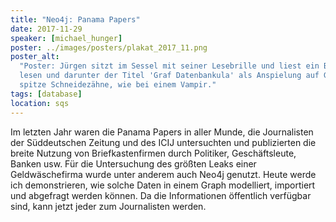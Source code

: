 ```yaml
---
title: "Neo4j: Panama Papers"
date: 2017-11-29
speaker: [michael_hunger]
poster: ../images/posters/plakat_2017_11.png
poster_alt:
  "Poster: Jürgen sitzt im Sessel mit seiner Lesebrille und liest ein Buch. Auf dem Buch ist der Neo4J-Schriftzug zu
  lesen und darunter der Titel 'Graf Datenbankula' als Anspielung auf Graf Drakula. Entsprechend sieht man bei Jurgen
  spitze Schneidezähne, wie bei einem Vampir."
tags: [database]
location: sqs
---
```


Im letzten Jahr waren die Panama Papers in aller Munde, die Journalisten der Süddeutschen Zeitung und des ICIJ
untersuchten und publizierten die breite Nutzung von Briefkastenfirmen durch Politiker, Geschäftsleute, Banken usw. Für
die Untersuchung des größten Leaks einer Geldwäschefirma wurde unter anderem auch Neo4j genutzt. Heute werde ich
demonstrieren, wie solche Daten in einem Graph modelliert, importiert und abgefragt werden können. Da die Informationen
öffentlich verfügbar sind, kann jetzt jeder zum Journalisten werden.
